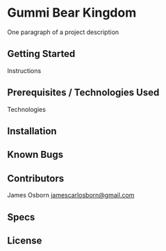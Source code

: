# Gummi Bear Kingdom

One paragraph of a project description

## Getting Started

Instructions

## Prerequisites / Technologies Used

Technologies

## Installation

## Known Bugs

## Contributors

James Osborn
jamescarlosborn@gmail.com

## Specs

## License
